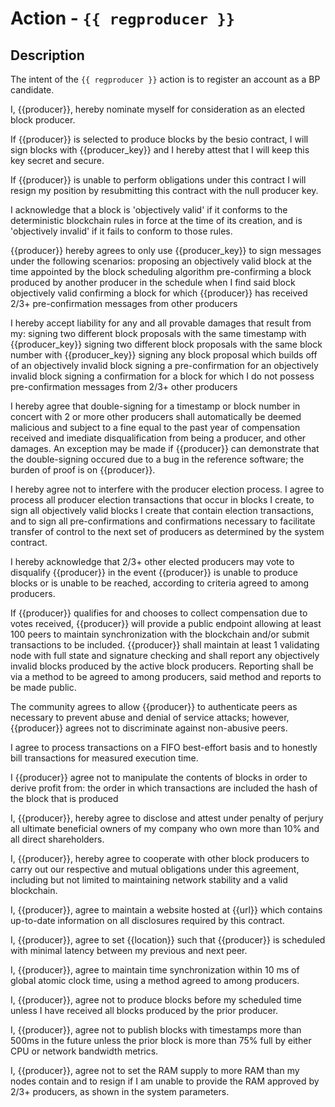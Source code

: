 # Action - `{{ regproducer }}`

## Description

The intent of the `{{ regproducer }}` action is to register an account as a BP candidate.

I, {{producer}}, hereby nominate myself for consideration as an elected block producer.

If {{producer}} is selected to produce blocks by the besio contract, I will sign blocks with {{producer_key}} and I hereby attest that I will keep this key secret and secure.

If {{producer}} is unable to perform obligations under this contract I will resign my position by resubmitting this contract with the null producer key.

I acknowledge that a block is 'objectively valid' if it conforms to the deterministic blockchain rules in force at the time of its creation, and is 'objectively invalid' if it fails to conform to those rules.

{{producer}} hereby agrees to only use {{producer_key}} to sign messages under the following scenarios:
proposing an objectively valid block at the time appointed by the block scheduling algorithm
pre-confirming a block produced by another producer in the schedule when I find said block objectively valid
confirming a block for which {{producer}} has received 2/3+ pre-confirmation messages from other producers

I hereby accept liability for any and all provable damages that result from my:
signing two different block proposals with the same timestamp with {{producer_key}}
signing two different block proposals with the same block number with {{producer_key}}
signing any block proposal which builds off of an objectively invalid block
signing a pre-confirmation for an objectively invalid block
signing a confirmation for a block for which I do not possess pre-confirmation messages from 2/3+ other producers

I hereby agree that double-signing for a timestamp or block number in concert with 2 or more other producers shall automatically be deemed malicious and subject to a fine equal to the past year of compensation received and imediate disqualification from being a producer, and other damages. An exception may be made if {{producer}} can demonstrate that the double-signing occured due to a bug in the reference software; the burden of proof is on {{producer}}.

I hereby agree not to interfere with the producer election process. I agree to process all producer election transactions that occur in blocks I create, to sign all objectively valid blocks I create that contain election transactions, and to sign all pre-confirmations and confirmations necessary to facilitate transfer of control to the next set of producers as determined by the system contract.

I hereby acknowledge that 2/3+ other elected producers may vote to disqualify {{producer}} in the event {{producer}} is unable to produce blocks or is unable to be reached, according to criteria agreed to among producers.

If {{producer}} qualifies for and chooses to collect compensation due to votes received, {{producer}} will provide a public endpoint allowing at least 100 peers to maintain synchronization with the blockchain and/or submit transactions to be included. {{producer}} shall maintain at least 1 validating node with full state and signature checking and shall report any objectively invalid blocks produced by the active block producers. Reporting shall be via a method to be agreed to among producers, said method and reports to be made public.

The community agrees to allow {{producer}} to authenticate peers as necessary to prevent abuse and denial of service attacks; however, {{producer}} agrees not to discriminate against non-abusive peers.

I agree to process transactions on a FIFO best-effort basis and to honestly bill transactions for measured execution time.

I {{producer}} agree not to manipulate the contents of blocks in order to derive profit from:
the order in which transactions are included
the hash of the block that is produced

I, {{producer}}, hereby agree to disclose and attest under penalty of perjury all ultimate beneficial owners of my company who own more than 10% and all direct shareholders.

I, {{producer}}, hereby agree to cooperate with other block producers to carry out our respective and mutual obligations under this agreement, including but not limited to maintaining network stability and a valid blockchain.

I, {{producer}}, agree to maintain a website hosted at {{url}} which contains up-to-date information on all disclosures required by this contract.

I, {{producer}}, agree to set {{location}} such that {{producer}} is scheduled with minimal latency between my previous and next peer.

I, {{producer}}, agree to maintain time synchronization within 10 ms of global atomic clock time, using a method agreed to among producers.

I, {{producer}}, agree not to produce blocks before my scheduled time unless I have received all blocks produced by the prior producer.

I, {{producer}}, agree not to publish blocks with timestamps more than 500ms in the future unless the prior block is more than 75% full by either CPU or network bandwidth metrics.

I, {{producer}}, agree not to set the RAM supply to more RAM than my nodes contain and to resign if I am unable to provide the RAM approved by 2/3+ producers, as shown in the system parameters.
